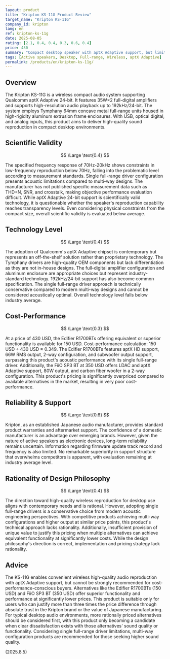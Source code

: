 ```yaml
---
layout: product
title: "Kripton KS-11G Product Review"
target_name: "Kripton KS-11G"
company_id: kripton
lang: en
ref: kripton-ks-11g
date: 2025-08-05
rating: [2.1, 0.4, 0.4, 0.3, 0.6, 0.4]
price: 430
summary: "Compact desktop speaker with aptX Adaptive support, but limited by single full-range driver constraints and poor price competitiveness"
tags: [Active speakers, Desktop, Full-range, Wireless, aptX Adaptive]
permalink: /products/en/kripton-ks-11g/
---
```

## Overview

The Kripton KS-11G is a wireless compact audio system supporting Qualcomm aptX Adaptive 24-bit. It features 35W×2 full-digital amplifiers and supports high-resolution audio playback up to 192kHz/24-bit. The system employs Tymphany 64mm concave metal full-range units housed in high-rigidity aluminum extrusion frame enclosures. With USB, optical digital, and analog inputs, this product aims to deliver high-quality sound reproduction in compact desktop environments.

## Scientific Validity

$$ \Large \text{0.4} $$

The specified frequency response of 70Hz-20kHz shows constraints in low-frequency reproduction below 70Hz, falling into the problematic level according to measurement standards. Single full-range driver configuration presents acoustic limitations compared to multi-way designs. The manufacturer has not published specific measurement data such as THD+N, SNR, and crosstalk, making objective performance evaluation difficult. While aptX Adaptive 24-bit support is scientifically valid technology, it is questionable whether the speaker's reproduction capability reaches transparency levels. Even considering physical constraints from the compact size, overall scientific validity is evaluated below average.

## Technology Level

$$ \Large \text{0.4} $$

The adoption of Qualcomm's aptX Adaptive chipset is contemporary but represents an off-the-shelf solution rather than proprietary technology. The Tymphany drivers are high-quality OEM components but lack differentiation as they are not in-house designs. The full-digital amplifier configuration and aluminum enclosure are appropriate choices but represent industry-standard technology. 192kHz/24-bit support has also become common specification. The single full-range driver approach is technically conservative compared to modern multi-way designs and cannot be considered acoustically optimal. Overall technology level falls below industry average.

## Cost-Performance

$$ \Large \text{0.3} $$

At a price of 430 USD, the Edifier R1700BTs offering equivalent or superior functionality is available for 150 USD. Cost-performance calculation: 150 USD ÷ 430 USD ≈ 0.349. The Edifier R1700BTs features aptX HD support, 66W RMS output, 2-way configuration, and subwoofer output support, surpassing this product's acoustic performance with its single full-range driver. Additionally, the FiiO SP3 BT at 350 USD offers LDAC and aptX Adaptive support, 80W output, and carbon fiber woofer in a 2-way configuration. This product's pricing is significantly overpriced compared to available alternatives in the market, resulting in very poor cost-performance.

## Reliability & Support

$$ \Large \text{0.6} $$

Kripton, as an established Japanese audio manufacturer, provides standard product warranties and aftermarket support. The confidence of a domestic manufacturer is an advantage over emerging brands. However, given the nature of active speakers as electronic devices, long-term reliability remains uncertain. Information regarding firmware update track record and frequency is also limited. No remarkable superiority in support structure that overwhelms competitors is apparent, with evaluation remaining at industry average level.

## Rationality of Design Philosophy

$$ \Large \text{0.4} $$

The direction toward high-quality wireless reproduction for desktop use aligns with contemporary needs and is rational. However, adopting single full-range drivers is a conservative choice from modern acoustic engineering perspectives. With competitive products achieving multi-way configurations and higher output at similar price points, this product's technical approach lacks rationality. Additionally, insufficient provision of unique value to justify this pricing when multiple alternatives can achieve equivalent functionality at significantly lower costs. While the design philosophy's direction is correct, implementation and pricing strategy lack rationality.

## Advice

The KS-11G enables convenient wireless high-quality audio reproduction with aptX Adaptive support, but cannot be strongly recommended for cost-performance-conscious buyers. Alternatives like the Edifier R1700BTs (150 USD) and FiiO SP3 BT (350 USD) offer superior functionality and performance at significantly lower prices. This product is suitable only for users who can justify more than three times the price difference through absolute trust in the Kripton brand or the value of Japanese manufacturing. For typical desktop audio environments, more rationally priced alternatives should be considered first, with this product only becoming a candidate when clear dissatisfaction exists with those alternatives' sound quality or functionality. Considering single full-range driver limitations, multi-way configuration products are recommended for those seeking higher sound quality.

(2025.8.5)
